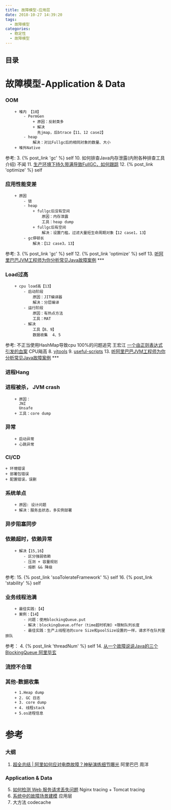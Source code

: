 ```yaml
---
title: 故障模型-应用层
date: 2018-10-27 14:39:20
tags:
  - 故障模型
categories:
  - 稳定性
  - 故障模型
---
```


<p></p>
<!-- more -->

## 目录
<!-- toc -->

# 故障模型-Application & Data
###	 OOM
		+ 堆内 【10】
			- PermGen
				+ 原因：反射类多
				+ 解决
				  先jmap，后btrace【11、12 case2】
			- heap
				解决：对比Fullgc后的相同对象的数量、大小
		+ 堆外Native

参考: 
3. {% post_link 'gc' %}  self
10. 如何排查Java内存泄露(内附各种排查工具介绍) 不闻
11. [生产环境下持久带满导致FullGC，如何跟踪](https://hllvm-group.iteye.com/group/topic/28379) 
12. {% post_link 'optimize' %}  self

###	 应用性能变差
		+ 原因
			- 锁  
			- heap
				+ fullgc后没有空间
					原因：内存泄露
					工具：heap dump
				+ fullgc后有空间
					解决：设置门槛，过滤大量短生命周期对象【12 case1，13】
			- gc停顿长
				解决：【12 case3，13】
参考:
3. {% post_link 'gc' %}  self
12. {% post_link 'optimize' %}  self
13. [听阿里巴巴JVM工程师为你分析常见Java故障案例](https://blog.csdn.net/github_32521685/article/details/89953050)  ***

###	 Load过高
		+ cpu load高【13】
			- 启动阶段
				原因：JIT编译器
				解决：分层编译
			- 运行阶段
				原因：有热点方法
				工具：MAT
			- 解决
				工具【8、9】
				数据收集  4、5
参考:
不正当使用HashMap导致cpu 100%的问题追究 王宏江
[一个由正则表达式引发的血案](http://www.cnblogs.com/study-everyday/p/7426862.html)   CPU飚高
8. [vjtools](https://github.com/vipshop/vjtools) 
9. [useful-scripts](https://github.com/oldratlee/useful-scripts) 
13. [听阿里巴巴JVM工程师为你分析常见Java故障案例](https://blog.csdn.net/github_32521685/article/details/89953050)  ***

###	进程Hang

###	 进程被杀， JVM crash
		+ 原因：
		  JNI 
		  Unsafe
		+ 工具：core dump


###	 异常
		+ 启动异常
		+ 心跳异常

### CI/CD
	+ 环境错误
	+ 部署包错误
	+ 配置错误，误删

###	系统单点
		+ 原因: 设计问题
		+ 解决：服务去状态，多实例部署

###	异步阻塞同步

###	依赖超时，依赖异常
		+ 解决【15,16】
			- 区分强弱依赖
			- 压测 + 容量规划
			- 熔断 && 降级
参考: 
15. {% post_link 'soaTolerateFramework' %}  self 
16. {% post_link 'stability' %}  self

###	业务线程池满
		+ 最佳实践:【4】
		+ 案例：【14】
			- 问题：使用blockingQueue.put
			- 解决：blockingQueue.offer（time超时机制）+限制队列长度
			- 最佳实践：生产上线程池的core Size和poolSize设置的一样，请求不在队列里排队
参考：
4. {% post_link 'threadNum' %}  self
14. [从一个故障说说Java的三个BlockingQueue  阿里毕玄](http://hellojava.info/?p=464)

###	流控不合理

###	其他-数据收集
		+ 1.Heap dump
		+ 2. GC 日志
		+ 3. core dump
		+ 4. 线程stack
		+ 5.os进程信息

# 参考

### 大纲
1. [超全总结 | 阿里如何应对电商故障？神秘演练细节曝光](https://developer.aliyun.com/article/105551) 阿里巴巴  周洋

### Application & Data

5. [如何检测 Web 服务请求丢失问题](https://mp.weixin.qq.com/s/QA_BTF1D3GJJ7_nYQ6oAzQ)  Nginx tracing + Tomcat tracing
6. [系统中的故障场景建模](https://www.infoq.cn/article/system_failure_modeling/)  应用层
7. 大方法 codecache  

